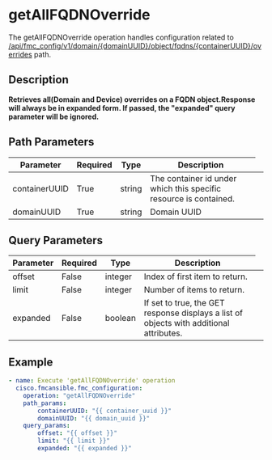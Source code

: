 # getAllFQDNOverride

The getAllFQDNOverride operation handles configuration related to [/api/fmc_config/v1/domain/{domainUUID}/object/fqdns/{containerUUID}/overrides](/paths//api/fmc_config/v1/domain/{domain_uuid}/object/fqdns/{container_uuid}/overrides.md) path.&nbsp;
## Description
**Retrieves all(Domain and Device) overrides on a FQDN object.Response will always be in expanded form. If passed, the "expanded" query parameter will be ignored.**

## Path Parameters
| Parameter | Required | Type | Description |
| --------- | -------- | ---- | ----------- |
| containerUUID | True | string <td colspan=3> The container id under which this specific resource is contained. |
| domainUUID | True | string <td colspan=3> Domain UUID |

## Query Parameters
| Parameter | Required | Type | Description |
| --------- | -------- | ---- | ----------- |
| offset | False | integer <td colspan=3> Index of first item to return. |
| limit | False | integer <td colspan=3> Number of items to return. |
| expanded | False | boolean <td colspan=3> If set to true, the GET response displays a list of objects with additional attributes. |

## Example
```yaml
- name: Execute 'getAllFQDNOverride' operation
  cisco.fmcansible.fmc_configuration:
    operation: "getAllFQDNOverride"
    path_params:
        containerUUID: "{{ container_uuid }}"
        domainUUID: "{{ domain_uuid }}"
    query_params:
        offset: "{{ offset }}"
        limit: "{{ limit }}"
        expanded: "{{ expanded }}"

```